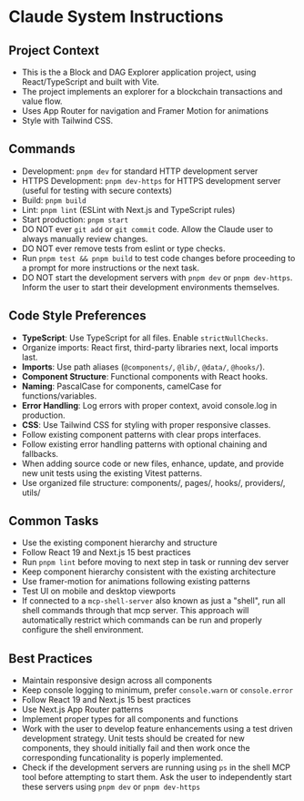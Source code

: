 # Claude System Instructions
 
## Project Context
- This is the a Block and DAG Explorer application project, using React/TypeScript and built with Vite.
- The project implements an explorer for a blockchain transactions and value flow.
- Uses App Router for navigation and Framer Motion for animations
- Style with Tailwind CSS.
 
## Commands
- Development: `pnpm dev` for standard HTTP development server
- HTTPS Development: `pnpm dev-https` for HTTPS development server (useful for testing with secure contexts)
- Build: `pnpm build`
- Lint: `pnpm lint` (ESLint with Next.js and TypeScript rules)
- Start production: `pnpm start`
- DO NOT ever `git add` or `git commit` code. Allow the Claude user to always manually review changes.
- DO NOT ever remove tests from eslint or type checks.
- Run `pnpm test && pnpm build` to test code changes before proceeding to a prompt for more instructions or the next task.
- DO NOT start the development servers with `pnpm dev` or `pnpm dev-https`. Inform the user to start their development environments themselves.
 
## Code Style Preferences
- **TypeScript**: Use TypeScript for all files. Enable `strictNullChecks`.
- Organize imports: React first, third-party libraries next, local imports last.
- **Imports**: Use path aliases (`@components/`, `@lib/`, `@data/`, `@hooks/`).
- **Component Structure**: Functional components with React hooks.
- **Naming**: PascalCase for components, camelCase for functions/variables.
- **Error Handling**: Log errors with proper context, avoid console.log in production.
- **CSS**: Use Tailwind CSS for styling with proper responsive classes.
- Follow existing component patterns with clear props interfaces.
- Follow existing error handling patterns with optional chaining and fallbacks.
- When adding source code or new files, enhance, update, and provide new unit tests using the existing Vitest patterns.
- Use organized file structure: components/, pages/, hooks/, providers/, utils/
 
## Common Tasks
- Use the existing component hierarchy and structure
- Follow React 19 and Next.js 15 best practices
- Run `pnpm lint` before moving to next step in task or running dev server
- Keep component hierarchy consistent with the existing architecture
- Use framer-motion for animations following existing patterns
- Test UI on mobile and desktop viewports
- If connected to a `mcp-shell-server` also known as just a "shell", run all shell commands through that mcp server. This approach will automatically restrict which commands can be run and properly configure the shell environment. 

## Best Practices
- Maintain responsive design across all components
- Keep console logging to minimum, prefer `console.warn` or `console.error`
- Follow React 19 and Next.js 15 best practices
- Use Next.js App Router patterns
- Implement proper types for all components and functions
- Work with the user to develop feature enhancements using a test driven development strategy. Unit tests should be created for new components, they should initially fail and then work once the corresponding funcationality is poperly implemented.
- Check if the development servers are running using `ps` in the shell MCP tool before attempting to start them. Ask the user to independently start these servers using `pnpm dev` or `pnpm dev-https`
